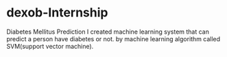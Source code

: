 # dexob-Internship
Diabetes Mellitus Prediction I created machine learning system that can predict a person have diabetes or  not. by machine learning algorithm called SVM(support  vector machine).
